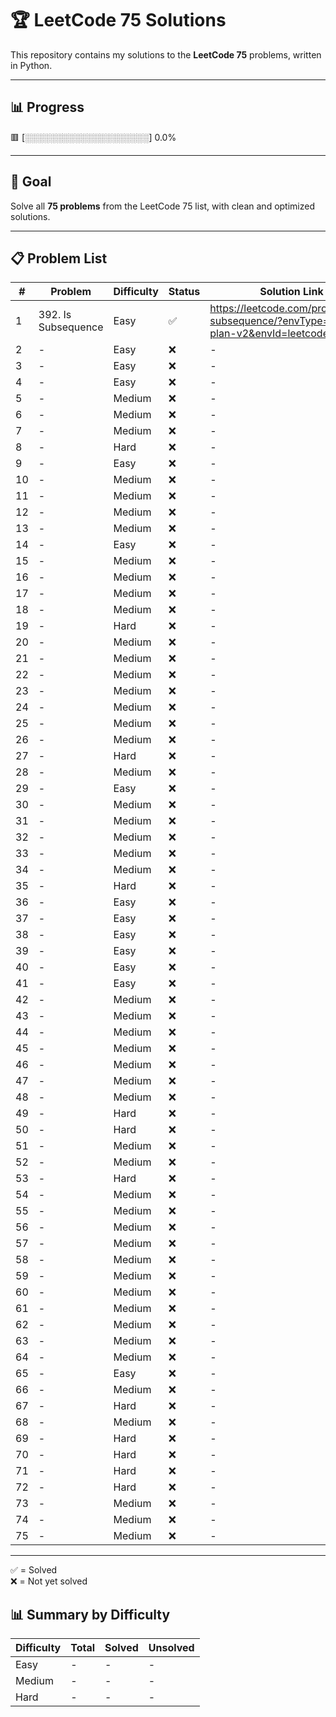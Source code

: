 # 🏆 LeetCode 75 Solutions

This repository contains my solutions to the **LeetCode 75** problems, written in Python.

---

## 📊 Progress
🟥 [░░░░░░░░░░░░░░░░░░░░] 0.0%






---

## 🎯 Goal
Solve all **75 problems** from the LeetCode 75 list, with clean and optimized solutions.

---

## 📋 Problem List

| #  | Problem | Difficulty | Status | Solution Link |
|----|---------|------------|--------|---------------|
| 1  | 392. Is Subsequence | Easy | ✅ | https://leetcode.com/problems/is-subsequence/?envType=study-plan-v2&envId=leetcode-75 |
| 2  | - | Easy | ❌ | - |
| 3  | - | Easy | ❌ | - |
| 4  | - | Easy | ❌ | - |
| 5  | - | Medium | ❌ | - |
| 6  | - | Medium | ❌ | - |
| 7  | - | Medium | ❌ | - |
| 8  | - | Hard | ❌ | - |
| 9  | - | Easy | ❌ | - |
| 10 | - | Medium | ❌ | - |
| 11 | - | Medium | ❌ | - |
| 12 | - | Medium | ❌ | - |
| 13 | - | Medium | ❌ | - |
| 14 | - | Easy | ❌ | - |
| 15 | - | Medium | ❌ | - |
| 16 | - | Medium | ❌ | - |
| 17 | - | Medium | ❌ | - |
| 18 | - | Medium | ❌ | - |
| 19 | - | Hard | ❌ | - |
| 20 | - | Medium | ❌ | - |
| 21 | - | Medium | ❌ | - |
| 22 | - | Medium | ❌ | - |
| 23 | - | Medium | ❌ | - |
| 24 | - | Medium | ❌ | - |
| 25 | - | Medium | ❌ | - |
| 26 | - | Medium | ❌ | - |
| 27 | - | Hard | ❌ | - |
| 28 | - | Medium | ❌ | - |
| 29 | - | Easy | ❌ | - |
| 30 | - | Medium | ❌ | - |
| 31 | - | Medium | ❌ | - |
| 32 | - | Medium | ❌ | - |
| 33 | - | Medium | ❌ | - |
| 34 | - | Medium | ❌ | - |
| 35 | - | Hard | ❌ | - |
| 36 | - | Easy | ❌ | - |
| 37 | - | Easy | ❌ | - |
| 38 | - | Easy | ❌ | - |
| 39 | - | Easy | ❌ | - |
| 40 | - | Easy | ❌ | - |
| 41 | - | Easy | ❌ | - |
| 42 | - | Medium | ❌ | - |
| 43 | - | Medium | ❌ | - |
| 44 | - | Medium | ❌ | - |
| 45 | - | Medium | ❌ | - |
| 46 | - | Medium | ❌ | - |
| 47 | - | Medium | ❌ | - |
| 48 | - | Medium | ❌ | - |
| 49 | - | Hard | ❌ | - |
| 50 | - | Hard | ❌ | - |
| 51 | - | Medium | ❌ | - |
| 52 | - | Medium | ❌ | - |
| 53 | - | Hard | ❌ | - |
| 54 | - | Medium | ❌ | - |
| 55 | - | Medium | ❌ | - |
| 56 | - | Medium | ❌ | - |
| 57 | - | Medium | ❌ | - |
| 58 | - | Medium | ❌ | - |
| 59 | - | Medium | ❌ | - |
| 60 | - | Medium | ❌ | - |
| 61 | - | Medium | ❌ | - |
| 62 | - | Medium | ❌ | - |
| 63 | - | Medium | ❌ | - |
| 64 | - | Medium | ❌ | - |
| 65 | - | Easy | ❌ | - |
| 66 | - | Medium | ❌ | - |
| 67 | - | Hard | ❌ | - |
| 68 | - | Medium | ❌ | - |
| 69 | - | Hard | ❌ | - |
| 70 | - | Hard | ❌ | - |
| 71 | - | Hard | ❌ | - |
| 72 | - | Hard | ❌ | - |
| 73 | - | Medium | ❌ | - |
| 74 | - | Medium | ❌ | - |
| 75 | - | Medium | ❌ | - |

---

✅ = Solved  
❌ = Not yet solved  


## 📊 Summary by Difficulty

| Difficulty | Total | Solved | Unsolved |
|------------|-------|--------|----------|
| Easy       | -     | -      | -        |
| Medium     | -     | -      | -        |
| Hard       | -     | -      | -        |
